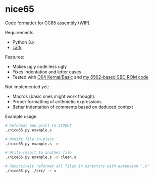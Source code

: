 # nice65
Code formatter for CC65 assembly (WIP).

Requirements:

- Python 3.x
- [Lark](https://github.com/lark-parser/lark)

Features:
- Makes ugly code less ugly
- Fixes indentation and letter cases
- Tested with [C64 Kernal/Basic](https://github.com/mist64/c64rom) and [my 6502-based SBC ROM code](https://github.com/and3rson/deck65)

Not implemented yet:
- Macros (basic ones might work though).
- Proper formatting of arithmetic expressions
- Better indentation of comments based on deduced context

Example usage:

```sh
# Reformat and print to STDOUT
./nice65.py example.s

# Modify file in-place
./nice65.py example.s -m

# Write result to another file
./nice65.py example.s -o clean.s

# Recursively reformat all files in directory with extension ".s"
./nice65.py ./src/ -r s
```
